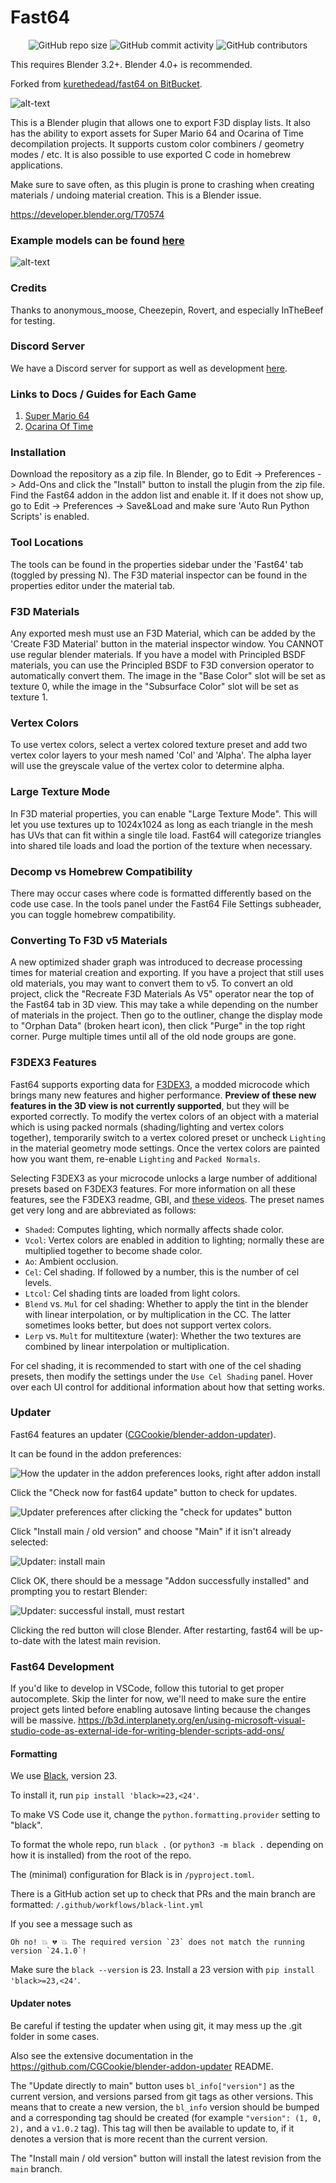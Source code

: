 # Fast64

<p align="center">
<img alt="GitHub repo size" src="https://img.shields.io/github/repo-size/Fast-64/fast64">
<img alt="GitHub commit activity" src="https://img.shields.io/github/commit-activity/w/Fast-64/fast64">
<img alt="GitHub contributors" src="https://img.shields.io/github/contributors/Fast-64/fast64">
</p>

This requires Blender 3.2+. Blender 4.0+ is recommended.

Forked from [kurethedead/fast64 on BitBucket](https://bitbucket.org/kurethedead/fast64/src).

![alt-text](/images/mario_running.gif)

This is a Blender plugin that allows one to export F3D display lists. It also has the ability to export assets for Super Mario 64 and Ocarina of Time decompilation projects. It supports custom color combiners / geometry modes / etc. It is also possible to use exported C code in homebrew applications.

Make sure to save often, as this plugin is prone to crashing when creating materials / undoing material creation. This is a Blender issue.

<https://developer.blender.org/T70574>

### Example models can be found [here](https://github.com/Fast-64/fast64-models)

![alt-text](/images/mat_inspector.png)

### Credits
Thanks to anonymous_moose, Cheezepin, Rovert, and especially InTheBeef for testing.

### Discord Server
We have a Discord server for support as well as development [here](https://discord.gg/ny7PDcN2x8).

### Links to Docs / Guides for Each Game
1. [ Super Mario 64 ](/fast64_internal/sm64/README.md)
2. [ Ocarina Of Time ](/fast64_internal/oot/README.md)

### Installation
Download the repository as a zip file. In Blender, go to Edit -> Preferences -> Add-Ons and click the "Install" button to install the plugin from the zip file. Find the Fast64 addon in the addon list and enable it. If it does not show up, go to Edit -> Preferences -> Save&Load and make sure 'Auto Run Python Scripts' is enabled.

### Tool Locations
The tools can be found in the properties sidebar under the 'Fast64' tab (toggled by pressing N).
The F3D material inspector can be found in the properties editor under the material tab.

### F3D Materials
Any exported mesh must use an F3D Material, which can be added by the 'Create F3D Material' button in the material inspector window. You CANNOT use regular blender materials. If you have a model with Principled BSDF materials, you can use the Principled BSDF to F3D conversion operator to automatically convert them. The image in the "Base Color" slot will be set as texture 0, while the image in the "Subsurface Color" slot will be set as texture 1.

### Vertex Colors
To use vertex colors, select a vertex colored texture preset and add two vertex color layers to your mesh named 'Col' and 'Alpha'. The alpha layer will use the greyscale value of the vertex color to determine alpha.

### Large Texture Mode
In F3D material properties, you can enable "Large Texture Mode". This will let you use textures up to 1024x1024 as long as each triangle in the mesh has UVs that can fit within a single tile load. Fast64 will categorize triangles into shared tile loads and load the portion of the texture when necessary.

### Decomp vs Homebrew Compatibility
There may occur cases where code is formatted differently based on the code use case. In the tools panel under the Fast64 File Settings subheader, you can toggle homebrew compatibility.

### Converting To F3D v5 Materials
A new optimized shader graph was introduced to decrease processing times for material creation and exporting. If you have a project that still uses old materials, you may want to convert them to v5. To convert an old project, click the "Recreate F3D Materials As V5" operator near the top of the Fast64 tab in 3D view. This may take a while depending on the number of materials in the project. Then go to the outliner, change the display mode to "Orphan Data" (broken heart icon), then click "Purge" in the top right corner. Purge multiple times until all of the old node groups are gone.

### F3DEX3 Features

Fast64 supports exporting data for [F3DEX3](https://github.com/HackerN64/F3DEX3), a modded microcode which brings many new features and higher performance. **Preview of these new features in the 3D view is not currently supported**, but they will be exported correctly. To modify the vertex colors of an object with a material which is using packed normals (shading/lighting and vertex colors together), temporarily switch to a vertex colored preset or uncheck `Lighting` in the material geometry mode settings. Once the vertex colors are painted how you want them, re-enable `Lighting` and `Packed Normals`.

Selecting F3DEX3 as your microcode unlocks a large number of additional presets based on F3DEX3 features. For more information on all these features, see the F3DEX3 readme, GBI, and [these videos](https://www.youtube.com/playlist?list=PLU2OUGtyQi6QswDQOXWIMaYFUcgQ9Psvm). The preset names get very long and are abbreviated as follows:
- `Shaded`: Computes lighting, which normally affects shade color.
- `Vcol`: Vertex colors are enabled in addition to lighting; normally these are multiplied together to become shade color.
- `Ao`: Ambient occlusion.
- `Cel`: Cel shading. If followed by a number, this is the number of cel levels.
- `Ltcol`: Cel shading tints are loaded from light colors.
- `Blend` vs. `Mul` for cel shading: Whether to apply the tint in the blender with linear interpolation, or by multiplication in the CC. The latter sometimes looks better, but does not support vertex colors.
- `Lerp` vs. `Mult` for multitexture (water): Whether the two textures are combined by linear interpolation or multiplication.

For cel shading, it is recommended to start with one of the cel shading presets, then modify the settings under the `Use Cel Shading` panel. Hover over each UI control for additional information about how that setting works.

### Updater

Fast64 features an updater ([CGCookie/blender-addon-updater](https://github.com/CGCookie/blender-addon-updater)).

It can be found in the addon preferences:

![How the updater in the addon preferences looks, right after addon install](/images/updater_initially.png)

Click the "Check now for fast64 update" button to check for updates.

![Updater preferences after clicking the "check for updates" button](/images/updater_after_check.png)

Click "Install main / old version" and choose "Main" if it isn't already selected:

![Updater: install main](/images/updater_install_main.png)

Click OK, there should be a message "Addon successfully installed" and prompting you to restart Blender:

![Updater: successful install, must restart](/images/updater_success_restart.png)

Clicking the red button will close Blender. After restarting, fast64 will be up-to-date with the latest main revision.

### Fast64 Development
If you'd like to develop in VSCode, follow this tutorial to get proper autocomplete. Skip the linter for now, we'll need to make sure the entire project gets linted before enabling autosave linting because the changes will be massive.
https://b3d.interplanety.org/en/using-microsoft-visual-studio-code-as-external-ide-for-writing-blender-scripts-add-ons/

#### Formatting

We use [Black](https://black.readthedocs.io/en/stable/index.html), version 23.

To install it, run `pip install 'black>=23,<24'`.

To make VS Code use it, change the `python.formatting.provider` setting to "black".

To format the whole repo, run `black .` (or `python3 -m black .` depending on how it is installed) from the root of the repo.

The (minimal) configuration for Black is in `/pyproject.toml`.

There is a GitHub action set up to check that PRs and the main branch are formatted: `/.github/workflows/black-lint.yml`

If you see a message such as

```
Oh no! 💥 💔 💥 The required version `23` does not match the running version `24.1.0`!
```

Make sure the `black --version` is 23. Install a 23 version with `pip install 'black>=23,<24'`.

#### Updater notes

Be careful if testing the updater when using git, it may mess up the .git folder in some cases.

Also see the extensive documentation in the https://github.com/CGCookie/blender-addon-updater README.

The "Update directly to main" button uses `bl_info["version"]` as the current version, and versions parsed from git tags as other versions. This means that to create a new version, the `bl_info` version should be bumped and a corresponding tag should be created (for example `"version": (1, 0, 2),` and a `v1.0.2` tag). This tag will then be available to update to, if it denotes a version that is more recent than the current version.

The "Install main / old version" button will install the latest revision from the `main` branch.
